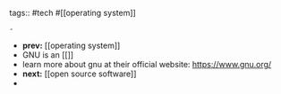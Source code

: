 tags:: #tech #[[operating system]]

	-
- **prev:** [[operating system]]
- GNU is an [[]]
- learn more about gnu at their official website: https://www.gnu.org/
- **next:** [[open source software]]
-